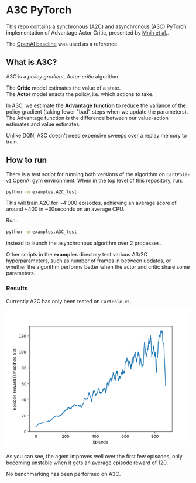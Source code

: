 # A3C PyTorch

This repo contains a synchronous (A2C) and asynchronous (A3C) PyTorch implementation of Advantage Actor Critic,
presented by [Mnih et al.](https://arxiv.org/pdf/1602.01783.pdf).

The [OpenAI baseline](https://github.com/openai/baselines/blob/master/baselines/a2c/a2c.py) was used as a reference.

## What is A3C?
A3C is a *policy gradient, Actor-critic* algorithm.

The **Critic** model estimates the value of a state.\
The **Actor** model enacts the policy, i.e. which actions to take.

In A3C, we estimate the **Advantage function** to reduce the variance of the policy gradient 
(taking fewer "bad" steps when we update the parameters).\
The Advantage function is the difference between our value-action estimates and value estimates.

Unlike DQN, A3C doesn't need expensive sweeps over a replay memory to train.

## How to run
There is a test script for running both versions of the algorithm on `CartPole-v1` OpenAI gym environment. 
When in the top level of this repository, run:
```bash
python -m examples.A2C_test 
```
This will train A2C for ~4'000 episodes, achieving an average score of around ~400 in ~30seconds on an average CPU.

Run:
```bash
python -m examples.A3C_test
```
instead to launch the asynchronous algorithm over 2 processes.

Other scripts in the **examples** directory test various A3/2C hyperparameters, such as number of frames in between updates,
or whether the algorithm performs better when the actor and critic share some parameters.

### Results
Currently A2C has only been tested on `CartPole-v1`.

![cartpole_results](results/A2C_CartPole.png)

As you can see, the agent improves well over the first few episodes, only becoming unstable when it gets an average 
episode reward of 120.

No benchmarking has been performed on A3C.